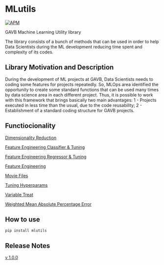 # **MLutils**

[![APM](https://img.shields.io/apm/l/python?style=plastic)](https://github.com/GAVB-SERVICOS/mlutils/blob/dev/LICENSE)


GAVB Machine Learning Utility library

The library consists of a bunch of methods that can be used in order to help Data Scientists during the ML development reducing time spent and complexity of its codes.


## **Library Motivation and Description**

During the development of ML projects at GAVB, Data Scientists needs to coding some features for projects repeatedly. So, MLOps area identified the opportunity to create some standard functions that can be used many times by data science area in each different project.
Thus, it is possible to work with this framework that brings basically two main advantages: 
1 - Projects executed in less time than the usual, due to the code reusability;
2 - Establishment of a standard coding structure for GAVB projects.

## **Functiocionality**

[Dimensionality Reduction](./tutorial/tutorial_dimensionality_reduction.ipynb)

[Feature Engineering Classifier & Tuning](./tutorial/tutorial_fe_class_tuning.ipynb)

[Feature Engineering Regressor & Tuning](./tutorial/tutorial_fe_regr_tuning.ipynb)

[Feature Engineering](mlutils/dev/tutorial/tutorial_feature_engineering.ipynb)

[Movie Files](./tutorial/tutorial_movie_files_create_dir.ipynb)

[Tuning Hyperparams](./tutorial/_tuning_hyperparams.ipynb)

[Variable Treat](./tutorial/tutorial_variable_treat.ipynb)

[Weighted Mean Absolute Percentage Error](./tutorial/tutorial_weighted_mean_absolute_percentage_error.ipynb)


## **How to use**

```
pip install mlutils
```


## **Release Notes**

[v 1.0.0](https://github.com/GAVB-SERVICOS/mlutils/releases)




